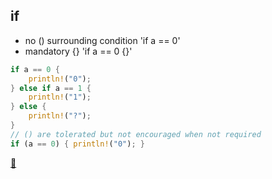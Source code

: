 ## if

* no () surrounding condition 'if a == 0'
* mandatory {} 'if a == 0 {}'

```rust
if a == 0 {
    println!("0");
} else if a == 1 {
    println!("1");
} else {
    println!("?");
}
// () are tolerated but not encouraged when not required
if (a == 0) { println!("0"); }
```

[📒](https://doc.rust-lang.org/1.17.0/book/if.html)
